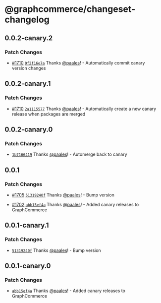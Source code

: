 # @graphcommerce/changeset-changelog

## 0.0.2-canary.2

### Patch Changes

- [#1710](https://github.com/graphcommerce-org/graphcommerce/pull/1710) [`0f2f16e7a`](https://github.com/graphcommerce-org/graphcommerce/commit/0f2f16e7ac23096992b5d04af702a5433f41f68a) Thanks [@paales](https://github.com/paales)! - Automatically commit canary version changes

## 0.0.2-canary.1

### Patch Changes

- [#1710](https://github.com/graphcommerce-org/graphcommerce/pull/1710) [`2a1115577`](https://github.com/graphcommerce-org/graphcommerce/commit/2a11155772ecf9f397e9e0b1ef192989a20c0679) Thanks [@paales](https://github.com/paales)! - Automatically create a new canary release when packages are merged

## 0.0.2-canary.0

### Patch Changes

- [`1b7166419`](https://github.com/graphcommerce-org/graphcommerce/commit/1b7166419a22a2de6a87aa620ca2bb28dbbced1e) Thanks [@paales](https://github.com/paales)! - Automerge back to canary

## 0.0.1

### Patch Changes

- [#1705](https://github.com/graphcommerce-org/graphcommerce/pull/1705) [`51319240f`](https://github.com/graphcommerce-org/graphcommerce/commit/51319240feeda146e718b6e65cafd885549cb61d) Thanks [@paales](https://github.com/paales)! - Bump version

- [#1702](https://github.com/graphcommerce-org/graphcommerce/pull/1702) [`abb15ef4a`](https://github.com/graphcommerce-org/graphcommerce/commit/abb15ef4a79b12eddb32cc006e5d1d31dd06ac2d) Thanks [@paales](https://github.com/paales)! - Added canary releases to GraphCommerce

## 0.0.1-canary.1

### Patch Changes

- [`51319240f`](https://github.com/graphcommerce-org/graphcommerce/commit/51319240feeda146e718b6e65cafd885549cb61d) Thanks [@paales](https://github.com/paales)! - Bump version

## 0.0.1-canary.0

### Patch Changes

- [`abb15ef4a`](https://github.com/graphcommerce-org/graphcommerce/commit/abb15ef4a79b12eddb32cc006e5d1d31dd06ac2d) Thanks [@paales](https://github.com/paales)! - Added canary releases to GraphCommerce

